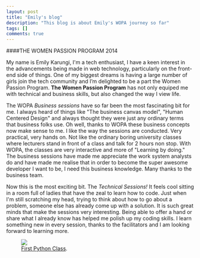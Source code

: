 ```yaml
---
layout: post
title: "Emily's blog"
description: "This blog is about Emily's WOPA journey so far"
tags: []
comments: true
---
```



####THE WOMEN PASSION PROGRAM 2014

My name is Emily Karungi, I'm a tech enthusiast, I have a keen interest in the advancements being made in web technology, particularly on the front-end side of things. One of my biggest dreams is having a large number of girls join the tech community and I’m delighted to be a part the Women Passion Program. **The Women Passion Program** has not only equiped me with technical and business skills, but also changed the way I view life.



The WOPA *Business sessions* have so far been the most fascinating bit for me. I always heard of things like "The business canvas model", "Human Centered Design" and always thought they were just any ordinary terms that business folks use. Oh well, thanks to WOPA these business concepts now make sense to me. I like the way the sessions are conducted. Very practical, very hands on. Not like the ordinary boring university classes where lecturers stand in front of a class and talk for 2 hours non stop. With WOPA, the classes are very interactive and more of "Learning by doing." The business sessions have made me appreciate the work system analysts do and have made me realise that in order to become the super awesome developer I want to be, I need this business knowledge. Many thanks to the business team.

Now this is the most exciting bit. The *Technical Sessions!* It feels cool sitting in a room full of ladies that have the zeal to learn how to code. Just when I'm still scratching my head, trying to think about how to go about a problem, someone else has already come up with a solution. It is such great minds that make the sessions very interesting. Being able to offer a hand or share what I already know has helped me polish up my coding skills. I learn something new in every session, thanks to the facilitators and I am looking forward to learning more.


<figure>
	<a href="http://wopaoutbox.github.io/images/WP_20140314_007.jpg
"><img src="http://wopaoutbox.github.io/images/emily.jpg
"></a>
	<figcaption><a href="http://wopaoutbox.github.io/images/WP_20140314_007.jpg
" title="First Python Clas">First Python Class</a>.</figcaption>
</figure>
